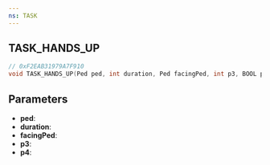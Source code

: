 ```yaml
---
ns: TASK
---
```

## TASK_HANDS_UP

```c
// 0xF2EAB31979A7F910
void TASK_HANDS_UP(Ped ped, int duration, Ped facingPed, int p3, BOOL p4);
```

## Parameters
* **ped**:
* **duration**:
* **facingPed**:
* **p3**:
* **p4**:
